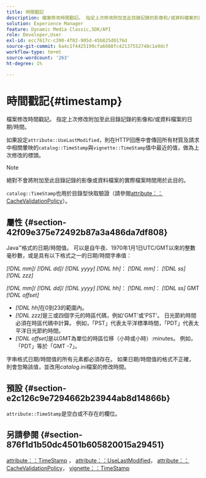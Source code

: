```yaml
---
title: 時間戳記
description: 檔案修改時間戳記。 指定上次修改附加至此目錄記錄的影像和/或資料檔案的日期/時間。
solution: Experience Manager
feature: Dynamic Media Classic,SDK/API
role: Developer,User
exl-id: ecc7617c-c390-4f82-905d-45b825d0176d
source-git-commit: 6a4c1f4425199cfa6088fc42137552748c1a9dcf
workflow-type: tm+mt
source-wordcount: '263'
ht-degree: 1%

---
```


# 時間戳記{#timestamp}

檔案修改時間戳記。 指定上次修改附加至此目錄記錄的影像和/或資料檔案的日期/時間。

如果設定`attribute::UseLastModified`，則在HTTP回應中會傳回所有材質及請求中相關暈映的`catalog::TimeStamp`與`vignette::TimeStamp`值中最近的值，做為上次修改的標頭。

>[!NOTE]
>
>絕對不會將附加至此目錄記錄的影像或資料檔案的實際檔案時間用於此目的。

`catalog::TimeStamp`也用於目錄型快取驗證（請參閱[attribute：：CacheValidationPolicy](/help/aem-is-ir-api/ir-api/material-cat/image-rendering-api-ref/c-ir-material-catalog/c-ir-attributes-reference/r-ir-cachevalidationpolicy.md)）。

## 屬性 {#section-42f09e375e72492b87a3a486da7df808}

Java™格式的日期/時間值。 可以是自午夜、1970年1月1日UTC/GMT以來的整數毫秒數，或是具有以下格式之一的日期/時間字串值：

*[!DNL mm]*/ *[!DNL dd]*/ *[!DNL yyyy]* *[!DNL hh]*： *[!DNL mm]*： *[!DNL ss]* *[!DNL zzz]*

*[!DNL mm]*/ *[!DNL dd]*/ *[!DNL yyyy]* *[!DNL hh]*： *[!DNL mm]*： *[!DNL ss]* GMT *[!DNL offset]*

* *[!DNL hh]*&#x200B;在0到23的範圍內。
* *[!DNL zzz]*&#x200B;是三或四個字元的時區代碼，例如&#39;GMT&#39;或&#39;PST&#39;。 日光節約時間必須在時區代碼中計算。 例如，「PST」代表太平洋標準時間，「PDT」代表太平洋日光節約時間。
* *[!DNL offset]*&#x200B;是以GMT為單位的時區位移（小時或小時）:minutes。 例如，「PDT」等於「GMT -7」。

字串格式日期/時間值的所有元素都必須存在。 如果日期/時間值的格式不正確，則會忽略該值，並改用&#x200B;*catalog*.ini檔案的修改時間。

## 預設 {#section-e2c126c9e7294662b23944ab8d14866b}

`attribute::TimeStamp`是空白或不存在的欄位。

## 另請參閱 {#section-876f1d1b50dc4501b605820015a29451}

[attribute：：TimeStamp](../../../../../ir-api/material-cat/image-rendering-api-ref/c-ir-material-catalog/c-ir-attributes-reference/r-ir-timestamp.md#reference-8373ad4ee03d4e4b9a8fc96cf42b3181) ， [attribute：：UseLastModified](../../../../../ir-api/material-cat/image-rendering-api-ref/c-ir-material-catalog/c-ir-attributes-reference/r-ir-uselastmodified.md#reference-d2ab628c9e004fedbd38324866dbca1d)， [attribute：：CacheValidationPolicy](../../../../../ir-api/material-cat/image-rendering-api-ref/c-ir-material-catalog/c-ir-attributes-reference/r-ir-cachevalidationpolicy.md#reference-2d71679733474d8aa116db6ceba87fa4)， [vignette：：TimeStamp](../../../../../ir-api/material-cat/image-rendering-api-ref/c-ir-material-catalog/c-ir-vignette-map-reference/r-ir-timestamp-vignette.md#reference-d57cdd40a6a645d199dbb1d56cc85bc1)
